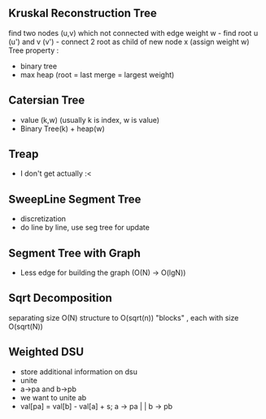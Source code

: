 ## Kruskal Reconstruction Tree ##
find two nodes (u,v) which not connected with edge weight w
    - find root u (u') and v (v')
    - connect 2 root as child of new node x (assign weight w)
Tree property :
- binary tree
- max heap (root = last merge = largest weight)

## Catersian Tree ##
- value (k,w) (usually k is index, w is value)
- Binary Tree(k) + heap(w) 

## Treap ##
- I don't get actually :< 

## SweepLine Segment Tree ##
- discretization 
- do line by line, use seg tree for update

## Segment Tree with Graph ##
- Less edge for building the graph (O(N) -> O(lgN))

## Sqrt Decomposition ##
separating size O(N) structure to O(sqrt(n)) "blocks" , each with size O(sqrt(N))   

## Weighted DSU ## 
- store additional information on dsu 
- unite
- a->pa and b->pb 
- we want to unite ab
- val[pa] = val[b] - val[a] + s; 
a -> pa 
|     |
b -> pb